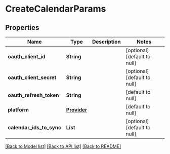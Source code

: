 # CreateCalendarParams
## Properties

| Name | Type | Description | Notes |
|------------ | ------------- | ------------- | -------------|
| **oauth\_client\_id** | **String** |  | [optional] [default to null] |
| **oauth\_client\_secret** | **String** |  | [optional] [default to null] |
| **oauth\_refresh\_token** | **String** |  | [default to null] |
| **platform** | [**Provider**](Provider.md) |  | [default to null] |
| **calendar\_ids\_to\_sync** | **List** |  | [optional] [default to null] |

[[Back to Model list]](../README.md#documentation-for-models) [[Back to API list]](../README.md#documentation-for-api-endpoints) [[Back to README]](../README.md)

